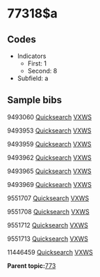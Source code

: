 # 77318$a

## Codes

-   Indicators
    -   First: 1
    -   Second: 8
-   Subfield: a

## Sample bibs

9493060 [Quicksearch](https://search.library.yale.edu/catalog/9493060) [VXWS](http://prodorbis.library.yale.edu:7014/vxws/GetHoldingsService?bibId=9493060)

9493953 [Quicksearch](https://search.library.yale.edu/catalog/9493953) [VXWS](http://prodorbis.library.yale.edu:7014/vxws/GetHoldingsService?bibId=9493953)

9493959 [Quicksearch](https://search.library.yale.edu/catalog/9493959) [VXWS](http://prodorbis.library.yale.edu:7014/vxws/GetHoldingsService?bibId=9493959)

9493962 [Quicksearch](https://search.library.yale.edu/catalog/9493962) [VXWS](http://prodorbis.library.yale.edu:7014/vxws/GetHoldingsService?bibId=9493962)

9493965 [Quicksearch](https://search.library.yale.edu/catalog/9493965) [VXWS](http://prodorbis.library.yale.edu:7014/vxws/GetHoldingsService?bibId=9493965)

9493969 [Quicksearch](https://search.library.yale.edu/catalog/9493969) [VXWS](http://prodorbis.library.yale.edu:7014/vxws/GetHoldingsService?bibId=9493969)

9551707 [Quicksearch](https://search.library.yale.edu/catalog/9551707) [VXWS](http://prodorbis.library.yale.edu:7014/vxws/GetHoldingsService?bibId=9551707)

9551708 [Quicksearch](https://search.library.yale.edu/catalog/9551708) [VXWS](http://prodorbis.library.yale.edu:7014/vxws/GetHoldingsService?bibId=9551708)

9551712 [Quicksearch](https://search.library.yale.edu/catalog/9551712) [VXWS](http://prodorbis.library.yale.edu:7014/vxws/GetHoldingsService?bibId=9551712)

9551713 [Quicksearch](https://search.library.yale.edu/catalog/9551713) [VXWS](http://prodorbis.library.yale.edu:7014/vxws/GetHoldingsService?bibId=9551713)

11446459 [Quicksearch](https://search.library.yale.edu/catalog/11446459) [VXWS](http://prodorbis.library.yale.edu:7014/vxws/GetHoldingsService?bibId=11446459)

**Parent topic:**[773](../../tags/773/773.md)

